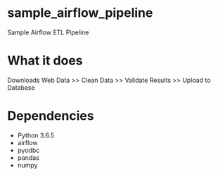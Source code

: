 # sample_airflow_pipeline
Sample Airflow ETL Pipeline

# What it does
Downloads Web Data >> Clean Data >> Validate Results >> Upload to Database

# Dependencies
* Python 3.6.5
* airflow
* pyodbc
* pandas
* numpy